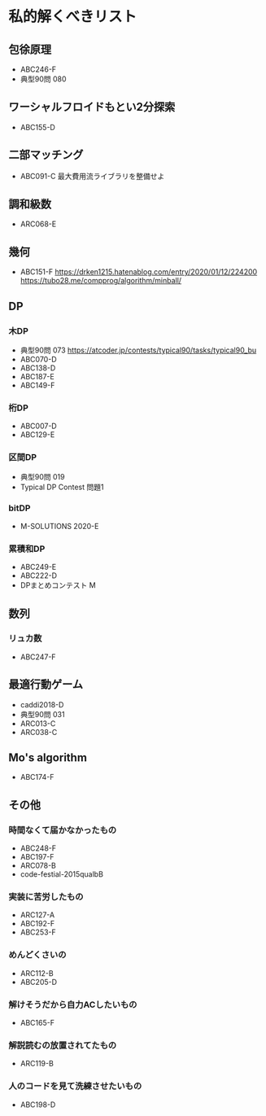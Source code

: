 # 私的解くべきリスト

## 包徐原理

- ABC246-F
- 典型90問 080

## ワーシャルフロイドもとい2分探索

- ABC155-D 

## 二部マッチング

- ABC091-C 最大費用流ライブラリを整備せよ

## 調和級数

- ARC068-E

## 幾何
- ABC151-F
https://drken1215.hatenablog.com/entry/2020/01/12/224200
https://tubo28.me/compprog/algorithm/minball/

## DP

### 木DP

- 典型90問 073 https://atcoder.jp/contests/typical90/tasks/typical90_bu
- ABC070-D
- ABC138-D
- ABC187-E
- ABC149-F

### 桁DP

- ABC007-D
- ABC129-E

### 区間DP

- 典型90問 019
- Typical DP Contest 問題1

### bitDP

- M-SOLUTIONS 2020-E

### 累積和DP

- ABC249-E
- ABC222-D
- DPまとめコンテスト M

## 数列

### リュカ数

- ABC247-F

## 最適行動ゲーム

- caddi2018-D
- 典型90問 031
- ARC013-C
- ARC038-C

## Mo's algorithm

- ABC174-F

## その他

### 時間なくて届かなかったもの

- ABC248-F
- ABC197-F
- ARC078-B
- code-festial-2015qualbB


### 実装に苦労したもの

- ARC127-A
- ABC192-F
- ABC253-F

### めんどくさいの

- ARC112-B
- ABC205-D

### 解けそうだから自力ACしたいもの

- ABC165-F

### 解説読むの放置されてたもの

- ARC119-B

### 人のコードを見て洗練させたいもの

- ABC198-D